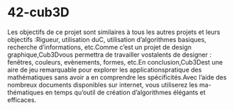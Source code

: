 # 42-cub3D


Les objectifs de ce projet sont similaires à tous les autres projets et leurs objectifs :Rigueur, utilisation duC, utilisation d’algorithmes basiques, recherche d’informations, etc.Comme c’est un projet de design graphique,Cub3Dvous permettra de travailler vostalents de designer : fenêtres, couleurs, evènements, formes, etc.En conclusion,Cub3Dest une aire de jeu remarquable pour explorer les applicationspratique des mathématiques sans avoir a en comprendre les spécificités.Avec l’aide des nombreux documents disponibles sur internet, vous utiliserez les ma-thématiques en temps qu’outil de création d’algorithmes élégants et efficaces.

